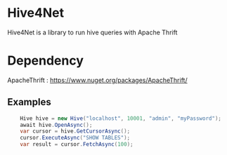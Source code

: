 # Hive4Net

Hive4Net is a library to run hive queries with Apache Thrift

# Dependency

ApacheThrift : https://www.nuget.org/packages/ApacheThrift/

## Examples
```c#
    Hive hive = new Hive("localhost", 10001, "admin", "myPassword");
    await hive.OpenAsync();
    var cursor = hive.GetCursorAsync();
    cursor.ExecuteAsync("SHOW TABLES");
    var result = cursor.FetchAsync(100);
```
